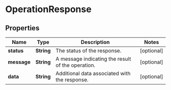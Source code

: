 

# OperationResponse


## Properties

| Name | Type | Description | Notes |
|------------ | ------------- | ------------- | -------------|
|**status** | **String** | The status of the response. |  [optional] |
|**message** | **String** | A message indicating the result of the operation. |  [optional] |
|**data** | **String** | Additional data associated with the response. |  [optional] |



